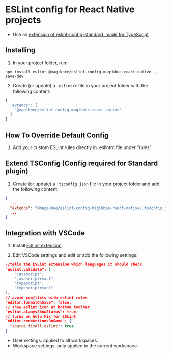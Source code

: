 # ESLint config for React Native projects

- Use an [extension of eslint-config-standard, made for TypeScript](https://github.com/standard/eslint-config-standard-with-typescript)

## Installing

1. In your project folder, run:

```
npm install eslint @magikbee/eslint-config-magikbee-react-native --save-dev
```

2. Create (or update) a `.eslintrc` file in your project folder with the following content:

```js
{
  'extends': [
    '@magikbee/eslint-config-magikbee-react-native'
  ]
}
```

## How To Override Default Config

1. Add your custom ESLint rules directly in .eslintrc file under "rules"

## Extend TSConfig (Config required for Standard plugin)

1. Create (or update) a `.tsconfig.json` file in your project folder and add the following content: 

```json
{
  ...
  "extends": "@magikbee/eslint-config-magikbee-react-native/.tsconfig.json", 
  ...
}
```

## Integration with VSCode

1. Install [ESLint extension](https://marketplace.visualstudio.com/items?itemName=dbaeumer.vscode-eslint)

2. Edit VSCode settings and edit or add the following settings:

```json
//tells the ESLint extension which languages it should check
"eslint.validate": [
    "javascript",
    "javascriptreact",
    "typescript",
    "typescriptreact"
],
// avoid conflicts with eslint rules
"editor.formatOnSave": false,
// show eslint icon at bottom toolbar
"eslint.alwaysShowStatus": true,
// turns on Auto Fix for ESLint
"editor.codeActionsOnSave": {
  "source.fixAll.eslint": true
}
```

- User settings: applied to all workspaces.
- Workspace settings: only applied to the current workspace.